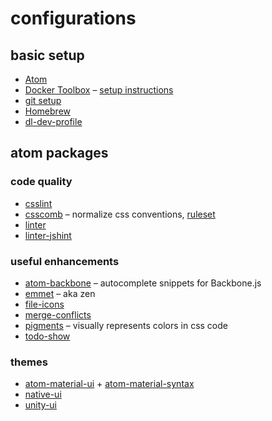 # configurations

## basic setup
* [Atom](https://atom.io/)
* [Docker Toolbox](https://www.docker.com/products/docker-toolbox) – [setup instructions](https://github.com/daftlabs/creed/wiki/docker-setup)
* [git setup](https://help.github.com/articles/set-up-git/)
* [Homebrew](http://brew.sh/)
* [dl-dev-profile](https://github.com/daftlabs/dl-dev-profile)

## atom packages

### code quality
* [csslint](https://atom.io/packages/csslint)
* [csscomb](https://atom.io/packages/csscomb) – normalize css conventions, [ruleset](https://github.com/mowchan/configurations/blob/master/.csscomb.json)
* [linter](https://github.com/steelbrain/linter#how-to--installation)
* [linter-jshint](https://atom.io/packages/linter-jshint)

### useful enhancements
* [atom-backbone](https://atom.io/packages/atom-backbone) – autocomplete snippets for Backbone.js
* [emmet](https://atom.io/packages/emmet) – aka zen
* [file-icons](https://atom.io/packages/file-icons)
* [merge-conflicts](https://atom.io/packages/merge-conflicts)
* [pigments](https://atom.io/packages/pigments) – visually represents colors in css code
* [todo-show](https://atom.io/packages/todo-show)

### themes
* [atom-material-ui](https://atom.io/themes/atom-material-ui) + [atom-material-syntax](https://atom.io/themes/atom-material-syntax)
* [native-ui](https://atom.io/themes/native-ui)
* [unity-ui](https://atom.io/themes/unity-ui)
